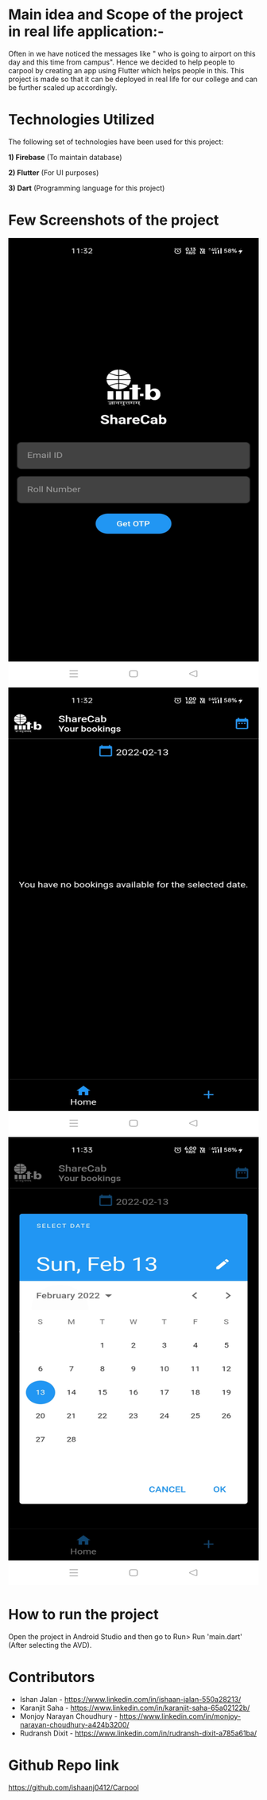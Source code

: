 # Main idea and Scope of the project in real life application:-

Often in we have noticed the messages like " who is going to airport on this day and this time from campus". Hence we decided to help people to carpool by creating an app using Flutter which helps people in this. This project is made so that it can be deployed in real life for our college and can be further scaled up accordingly.



# Technologies Utilized

The following set of technologies have been used for this project:



**1) Firebase** (To maintain database)

**2) Flutter** (For UI purposes)

**3) Dart** (Programming language for this project)



# Few Screenshots of the project



<img src="Readme_pics/WhatsApp Image 2022-02-13 at 11.38.50 AM.jpeg" width="600" height="900">



<img src="Readme_pics/WhatsApp Image 2022-02-13 at 11.38.50 AM (2).jpeg" width="600" height="900">



<img src="Readme_pics/WhatsApp Image 2022-02-13 at 11.38.50 AM (3).jpeg" width="600" height="900">



# How to run the project

Open the project in Android Studio and then go to Run> Run 'main.dart' (After selecting the AVD).



# Contributors

- Ishan Jalan - https://www.linkedin.com/in/ishaan-jalan-550a28213/
- Karanjit Saha - https://www.linkedin.com/in/karanjit-saha-65a02122b/
- Monjoy Narayan Choudhury - https://www.linkedin.com/in/monjoy-narayan-choudhury-a424b3200/
- Rudransh Dixit - https://www.linkedin.com/in/rudransh-dixit-a785a61ba/



# Github Repo link

https://github.com/ishaanj0412/Carpool

